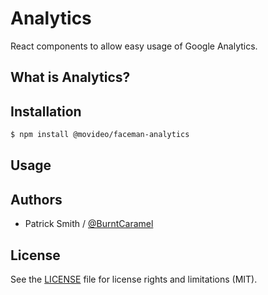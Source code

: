 # Analytics
React components to allow easy usage of Google Analytics.

## What is Analytics?


## Installation

```sh
$ npm install @movideo/faceman-analytics
```

## Usage


## Authors
- Patrick Smith /  [@BurntCaramel](https://github.com/BurntCaramel)

## License
See the [LICENSE](LICENSE.md) file for license rights and limitations (MIT).
